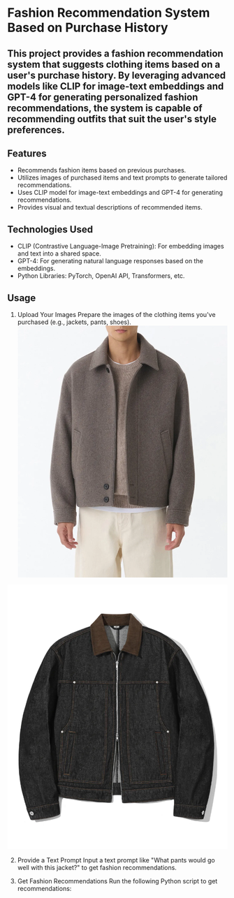# Fashion Recommendation System Based on Purchase History
## This project provides a fashion recommendation system that suggests clothing items based on a user's purchase history. By leveraging advanced models like CLIP for image-text embeddings and GPT-4 for generating personalized fashion recommendations, the system is capable of recommending outfits that suit the user's style preferences.

## Features
* Recommends fashion items based on previous purchases.
* Utilizes images of purchased items and text prompts to generate tailored recommendations.
* Uses CLIP model for image-text embeddings and GPT-4 for generating recommendations.
* Provides visual and textual descriptions of recommended items.
## Technologies Used
* CLIP (Contrastive Language-Image Pretraining): For embedding images and text into a shared space.
* GPT-4: For generating natural language responses based on the embeddings.
* Python Libraries: PyTorch, OpenAI API, Transformers, etc.
## Usage
1. Upload Your Images
Prepare the images of the clothing items you've purchased (e.g., jackets, pants, shoes).
![input item1](https://github.com/Hyeok-Jun-Yoon/AI_Plus/blob/main/%EC%8B%AC%ED%99%94%EA%B3%BC%EC%A0%9C5%EC%A3%BC%EC%B0%A8/jacket.webp)

![input item2](https://github.com/Hyeok-Jun-Yoon/AI_Plus/blob/main/%EC%8B%AC%ED%99%94%EA%B3%BC%EC%A0%9C5%EC%A3%BC%EC%B0%A8/trucker.webp)

2. Provide a Text Prompt
Input a text prompt like "What pants would go well with this jacket?" to get fashion recommendations.

3. Get Fashion Recommendations
Run the following Python script to get recommendations:
